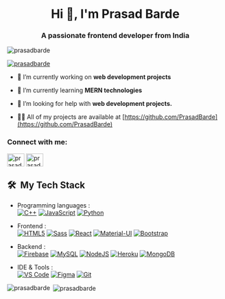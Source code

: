 <!--
**PrasadBarde/PrasadBarde** is a ✨ _special_ ✨ repository because its `README.md` (this file) appears on your GitHub profile.

Here are some ideas to get you started:

- 🔭 I’m currently working on ...
- 🌱 I’m currently learning ...
- 👯 I’m looking to collaborate on ...
- 🤔 I’m looking for help with ...
- 💬 Ask me about ...
- 📫 How to reach me: ...
- 😄 Pronouns: ...
- ⚡ Fun fact: ...
-->

<h1 align="center">Hi 👋, I'm Prasad Barde</h1>
<h3 align="center">A passionate frontend developer from India</h3>

<p align="left"> <img src="https://komarev.com/ghpvc/?username=prasadbarde&label=Profile%20views&color=0e75b6&style=flat" alt="prasadbarde" /> </p>

<p align="left"> <a href="https://github.com/ryo-ma/github-profile-trophy"><img src="https://github-profile-trophy.vercel.app/?username=prasadbarde" alt="prasadbarde" /></a> </p>

- 🔭 I’m currently working on **web development projects**

- 🌱 I’m currently learning **MERN technologies**

- 🤝 I’m looking for help with **web development projects.**

- 👨‍💻 All of my projects are available at [https://github.com/PrasadBarde](https://github.com/PrasadBarde)

<h3 align="left">Connect with me:</h3>
<p align="left">
<a href="https://linkedin.com/in/prasad-barde-6377281ab" target="blank"><img align="center" src="https://raw.githubusercontent.com/rahuldkjain/github-profile-readme-generator/master/src/images/icons/Social/linked-in-alt.svg" alt="prasad-barde-6377281ab" height="30" width="40" /></a>
<a href="https://www.leetcode.com/prasad_barde" target="blank"><img align="center" src="https://raw.githubusercontent.com/rahuldkjain/github-profile-readme-generator/master/src/images/icons/Social/leet-code.svg" alt="prasad_barde" height="30" width="40" /></a>
</p>

<h2> 🛠 &nbsp;My Tech Stack</h2>

- Programming languages : <br />
    [![C++](https://img.shields.io/badge/C%2B%2B-00599C?style=flat&logo=c%2B%2B&logoColor=white)](https://www.cplusplus.com/)
    [![JavaScript](	https://img.shields.io/badge/JavaScript-F7DF1E?style=flat&logo=javascript&logoColor=black)](https://developer.mozilla.org/en-US/docs/Web/JavaScript) [![Python](https://img.shields.io/badge/Python-14354C?style=flat&logo=python&logoColor=white)](https://www.python.org)
    
    
- Frontend : <br />
    [![HTML5](https://img.shields.io/badge/HTML5-E34F26?style=flat&logo=html5&logoColor=white)](https://www.w3.org/html/)
    [![Sass](https://img.shields.io/badge/Sass-CC6699?style=flat&logo=sass&logoColor=white)](https://sass-lang.com/)
    [![React](https://img.shields.io/badge/React-20232A?style=flat&logo=react&logoColor=61DAFB)](https://reactjs.org/)
    [![Material-UI](https://img.shields.io/badge/Material--UI-0081CB?style=flat&logo=material-ui&logoColor=white)](https://material-ui.com/)
    [![Bootstrap](https://img.shields.io/badge/Bootstrap-563D7C?style=flat&logo=bootstrap&logoColor=white)](https://getbootstrap.com)
    
- Backend : <br />
    [![Firebase](https://img.shields.io/badge/-Firebase-2C2D72?style=flat&logo=firebase&logoColor=FFCA28)](https://firebase.google.com/)
    [![MySQL](https://img.shields.io/badge/MySQL-00000F?style=flat&logo=mysql&logoColor=white)](https://www.mysql.com/)
    [![NodeJS](https://img.shields.io/badge/Node.js-43853D?style=flat&logo=node.js&logoColor=white)](https://nodejs.org)
    [![Heroku](https://img.shields.io/badge/Heroku-430098?style=flat&logo=heroku&logoColor=white)](https://heroku.com)
    [![MongoDB](https://img.shields.io/badge/MongoDB-4EA94B?style=flat&logo=mongodb&logoColor=white)](https://www.mongodb.com/)
    
- IDE & Tools : <br />
    [![VS Code](http://img.shields.io/badge/-VS%20Code-5C2D91?style=flat&logo=visual-studio-code&logoColor=white)](https://code.visualstudio.com/)
    [![Figma](http://img.shields.io/badge/-Figma-4B275F?style=flat&logo=figma&logoColor=white)](https://www.figma.com/)
    [![Git](https://img.shields.io/badge/Git-F05032?style=flat&logo=git&logoColor=white)](https://git-scm.com/)


<p><img align="left" src="https://github-readme-stats.vercel.app/api/top-langs?username=prasadbarde&show_icons=true&locale=en&layout=compact" alt="prasadbarde" /></p>

<p>&nbsp;<img align="center" src="https://github-readme-stats.vercel.app/api?username=prasadbarde&show_icons=true&locale=en" alt="prasadbarde" /></p>

